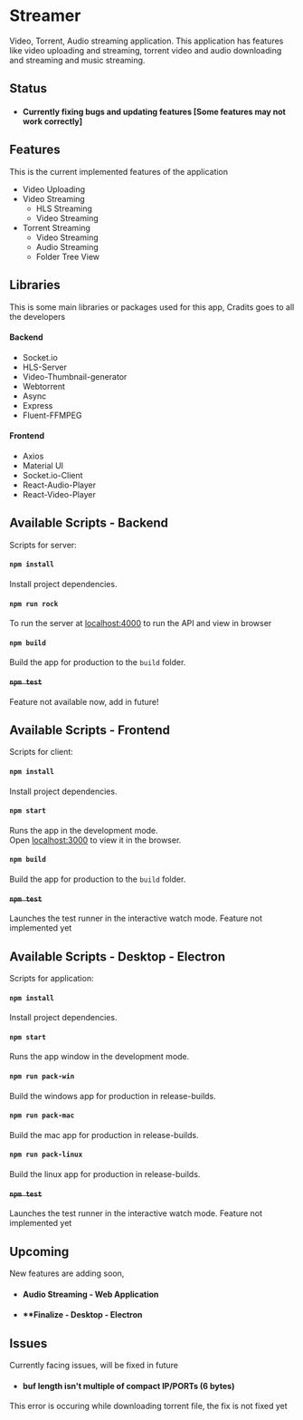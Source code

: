 # Streamer

Video, Torrent, Audio streaming application. This application has features like video uploading and streaming, torrent video and audio downloading and streaming and music streaming.

## Status

* #### Currently fixing bugs and updating features [Some features may not work correctly]

## Features

This is the current implemented features of the application

* Video Uploading
* Video Streaming
  * HLS Streaming
  * Video Streaming
* Torrent Streaming
  * Video Streaming
  * Audio Streaming
  * Folder Tree View

## Libraries

This is some main libraries or packages used for this app, Cradits goes to all the developers

#### Backend
* Socket.io
* HLS-Server
* Video-Thumbnail-generator
* Webtorrent
* Async
* Express
* Fluent-FFMPEG

#### Frontend
* Axios
* Material UI
* Socket.io-Client
* React-Audio-Player
* React-Video-Player

## Available Scripts - Backend

Scripts for server:

#### `npm install`

Install project dependencies.

#### `npm run rock`

To run the server at [localhost:4000](http://localhost:4000) to run the API and view in browser

#### `npm build`

Build the app for production to the `build` folder.

#### ~~`npm test`~~

Feature not available now, add in future!

## Available Scripts - Frontend

Scripts for client:

#### `npm install`

Install project dependencies.

#### `npm start`

Runs the app in the development mode.<br />
Open [localhost:3000](http://localhost:3000) to view it in the browser.

#### `npm build`

Build the app for production to the `build` folder.

#### ~~`npm test`~~

Launches the test runner in the interactive watch mode. Feature not implemented yet

## Available Scripts - Desktop - Electron

Scripts for application:

#### `npm install`

Install project dependencies.

#### `npm start`

Runs the app window in the development mode.

#### `npm run pack-win`

Build the windows app for production in release-builds.

#### `npm run pack-mac`

Build the mac app for production in release-builds.

#### `npm run pack-linux`

Build the linux app for production in release-builds.

#### ~~`npm test`~~

Launches the test runner in the interactive watch mode. Feature not implemented yet

## Upcoming

New features are adding soon,

* #### Audio Streaming - Web Application
* #### **Finalize - Desktop - Electron

## Issues

Currently facing issues, will be fixed in future

* #### **buf length isn't multiple of compact IP/PORTs (6 bytes)**
This error is occuring while downloading torrent file, the fix is not fixed yet
